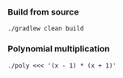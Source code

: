 ### Build from source

```
./gradlew clean build
```

### Polynomial multiplication

```
./poly <<< '(x - 1) * (x + 1)'
```
